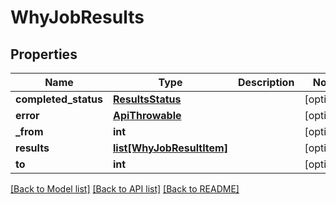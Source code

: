 # WhyJobResults

## Properties
Name | Type | Description | Notes
------------ | ------------- | ------------- | -------------
**completed_status** | [**ResultsStatus**](ResultsStatus.md) |  | [optional] 
**error** | [**ApiThrowable**](ApiThrowable.md) |  | [optional] 
**_from** | **int** |  | [optional] 
**results** | [**list[WhyJobResultItem]**](WhyJobResultItem.md) |  | [optional] 
**to** | **int** |  | [optional] 

[[Back to Model list]](../README.md#documentation-for-models) [[Back to API list]](../README.md#documentation-for-api-endpoints) [[Back to README]](../README.md)

